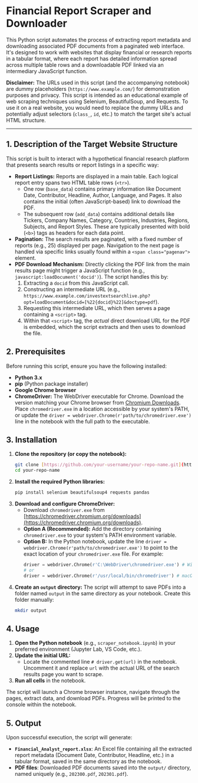 # Financial Report Scraper and Downloader

This Python script automates the process of extracting report metadata and downloading associated PDF documents from a paginated web interface. It's designed to work with websites that display financial or research reports in a tabular format, where each report has detailed information spread across multiple table rows and a downloadable PDF linked via an intermediary JavaScript function.

**Disclaimer:** The URLs used in this script (and the accompanying notebook) are dummy placeholders (`https://www.example.com/`) for demonstration purposes and privacy. This script is intended as an educational example of web scraping techniques using Selenium, BeautifulSoup, and Requests. To use it on a real website, you would need to replace the dummy URLs and potentially adjust selectors (`class_`, `id`, etc.) to match the target site's actual HTML structure.

---

## 1. Description of the Target Website Structure

This script is built to interact with a hypothetical financial research platform that presents search results or report listings in a specific way:

* **Report Listings:** Reports are displayed in a main table. Each logical report entry spans two HTML table rows (`<tr>`).
    * One row (`base_data`) contains primary information like Document Date, Contributor, Headline, Author, Language, and Pages. It also contains the initial (often JavaScript-based) link to download the PDF.
    * The subsequent row (`add_data`) contains additional details like Tickers, Company Names, Category, Countries, Industries, Regions, Subjects, and Report Styles. These are typically presented with bold (`<b>`) tags as headers for each data point.
* **Pagination:** The search results are paginated, with a fixed number of reports (e.g., 25) displayed per page. Navigation to the next page is handled via specific links usually found within a `<span class="pagenav">` element.
* **PDF Download Mechanism:** Directly clicking the PDF link from the main results page might trigger a JavaScript function (e.g., `javascript:loadDocument('docid')`). The script handles this by:
    1.  Extracting a `docid` from this JavaScript call.
    2.  Constructing an intermediate URL (e.g., `https://www.example.com/investextsearchlive.php?opt=loadDocument&docid=[%22{docid}%22]&doctype=pdf`).
    3.  Requesting this intermediate URL, which then serves a page containing a `<script>` tag.
    4.  Within that `<script>` tag, the *actual* direct download URL for the PDF is embedded, which the script extracts and then uses to download the file.

## 2. Prerequisites

Before running this script, ensure you have the following installed:

* **Python 3.x**
* **pip** (Python package installer)
* **Google Chrome browser**
* **ChromeDriver:** The WebDriver executable for Chrome. Download the version matching your Chrome browser from [Chromium Downloads](https://chromedriver.chromium.org/downloads). Place `chromedriver.exe` in a location accessible by your system's PATH, or update the `driver = webdriver.Chrome(r'path/to/chromedriver.exe')` line in the notebook with the full path to the executable.

## 3. Installation

1.  **Clone the repository (or copy the notebook):**
    ```bash
    git clone [https://github.com/your-username/your-repo-name.git](https://github.com/your-username/your-repo-name.git)
    cd your-repo-name
    ```
2.  **Install the required Python libraries:**
    ```bash
    pip install selenium beautifulsoup4 requests pandas
    ```
3.  **Download and configure ChromeDriver:**
    * Download `chromedriver.exe` from [https://chromedriver.chromium.org/downloads](https://chromedriver.chromium.org/downloads).
    * **Option A (Recommended):** Add the directory containing `chromedriver.exe` to your system's PATH environment variable.
    * **Option B:** In the Python notebook, update the line `driver = webdriver.Chrome(r'path/to/chromedriver.exe')` to point to the exact location of your `chromedriver.exe` file. For example:
        ```python
        driver = webdriver.Chrome(r'C:\WebDriver\chromedriver.exe') # Windows
        # or
        driver = webdriver.Chrome(r'/usr/local/bin/chromedriver') # macOS/Linux
        ```
4.  **Create an `output` directory:** The script will attempt to save PDFs into a folder named `output` in the same directory as your notebook. Create this folder manually:
    ```bash
    mkdir output
    ```

## 4. Usage

1.  **Open the Python notebook** (e.g., `scraper_notebook.ipynb`) in your preferred environment (Jupyter Lab, VS Code, etc.).
2.  **Update the initial URL:**
    * Locate the commented line `# driver.get(url)` in the notebook. Uncomment it and replace `url` with the actual URL of the search results page you want to scrape.
3.  **Run all cells** in the notebook.

The script will launch a Chrome browser instance, navigate through the pages, extract data, and download PDFs. Progress will be printed to the console within the notebook.

## 5. Output

Upon successful execution, the script will generate:

* **`Financial_Analyst_report.xlsx`**: An Excel file containing all the extracted report metadata (Document Date, Contributor, Headline, etc.) in a tabular format, saved in the same directory as the notebook.
* **PDF files**: Downloaded PDF documents saved into the `output/` directory, named uniquely (e.g., `202300.pdf`, `202301.pdf`).
````
